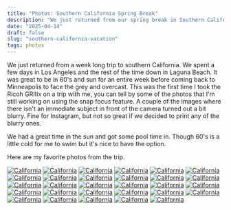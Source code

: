 ```yaml
---
title: "Photos: Southern California Spring Break"
description: "We just returned from our spring break in Southern California. Here are a collection of my favorite photos from the trip."
date: "2025-04-14"
draft: false
slug: "southern-california-vacation"
tags: photos
---
```


<section>
    <p>
        We just returned from a week long trip to southern California. We spent a few days in Los Angeles and the rest of the time down in Laguna Beach. It was great to be in 60's and sun for an entire week before coming back to Minneapolis to face the grey and overcast. This was the first time I took the Ricoh GRIIIx on a trip with me, you can tell by some of the photos that I'm still working on using the snap focus feature. A couple of the images where there isn't an immediate subject in front of the camera turned out a bit blurry. Fine for Instagram, but not so great if we decided to print any of the blurry ones. 
    </p>
    <p>
        We had a great time in the sun and got some pool time in. Though 60's is a little cold for me to swim but it's nice to have the option.
    <p>
        Here are my favorite photos from the trip.
    </p>
    <div id="gallery" class="grid">
        <a href="/images/2025/R0001248.jpeg"><img src="/images/2025/R0001248.jpeg" alt="California"></a>
        <a href="/images/2025/R0001217.jpeg"><img src="/images/2025/R0001217.jpeg" alt="California"></a>
        <a href="/images/2025/R0001207.jpeg"><img src="/images/2025/R0001207.jpeg" alt="California"></a>
        <a href="/images/2025/R0001161.jpeg"><img src="/images/2025/R0001161.jpeg" alt="California"></a>
        <a href="/images/2025/R0001158.jpeg"><img src="/images/2025/R0001158.jpeg" alt="California"></a>
        <a href="/images/2025/R0001109.jpeg"><img src="/images/2025/R0001109.jpeg" alt="California"></a>
        <a href="/images/2025/R0001097.jpeg"><img src="/images/2025/R0001097.jpeg" alt="California"></a>
        <a href="/images/2025/R0001068.jpeg"><img src="/images/2025/R0001068.jpeg" alt="California"></a>
        <a href="/images/2025/R0000987.jpeg"><img src="/images/2025/R0000987.jpeg" alt="California"></a>
        <a href="/images/2025/R0000968.jpeg"><img src="/images/2025/R0000968.jpeg" alt="California"></a>
        <a href="/images/2025/R0000958.jpeg"><img src="/images/2025/R0000958.jpeg" alt="California"></a>
        <a href="/images/2025/R0000953.jpeg"><img src="/images/2025/R0000953.jpeg" alt="California"></a>
        <a href="/images/2025/R0000951.jpeg"><img src="/images/2025/R0000951.jpeg" alt="California"></a>
        <a href="/images/2025/R0000943.jpeg"><img src="/images/2025/R0000943.jpeg" alt="California"></a>
        <a href="/images/2025/R0000940.jpeg"><img src="/images/2025/R0000940.jpeg" alt="California"></a>
        <a href="/images/2025/R0000936.jpeg"><img src="/images/2025/R0000936.jpeg" alt="California"></a>
        <a href="/images/2025/R0000935.jpeg"><img src="/images/2025/R0000935.jpeg" alt="California"></a>
        <a href="/images/2025/R0000924.jpeg"><img src="/images/2025/R0000924.jpeg" alt="California"></a>
        <a href="/images/2025/R0000911.jpeg"><img src="/images/2025/R0000911.jpeg" alt="California"></a>
        <a href="/images/2025/R0000910.jpeg"><img src="/images/2025/R0000910.jpeg" alt="California"></a>
        <a href="/images/2025/R0000900.jpeg"><img src="/images/2025/R0000900.jpeg" alt="California"></a>
        <a href="/images/2025/R0000895.jpeg"><img src="/images/2025/R0000895.jpeg" alt="California"></a>
        <a href="/images/2025/R0000884.jpeg"><img src="/images/2025/R0000884.jpeg" alt="California"></a>
        <a href="/images/2025/R0000882.jpeg"><img src="/images/2025/R0000882.jpeg" alt="California"></a>
        <a href="/images/2025/R0000875.jpeg"><img src="/images/2025/R0000875.jpeg" alt="California"></a>
        <a href="/images/2025/R0000868.jpeg"><img src="/images/2025/R0000868.jpeg" alt="California"></a>
        <a href="/images/2025/R0000863.jpeg"><img src="/images/2025/R0000863.jpeg" alt="California"></a>
        <a href="/images/2025/R0000862.jpeg"><img src="/images/2025/R0000862.jpeg" alt="California"></a>
        <a href="/images/2025/R0000860.jpeg"><img src="/images/2025/R0000860.jpeg" alt="California"></a>
    </div>

</section>